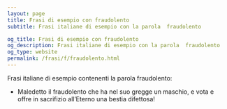 ```yaml
---
layout: page
title: Frasi di esempio con fraudolento 
subtitle: Frasi italiane di esempio con la parola  fraudolento

og_title: Frasi di esempio con fraudolento 
og_description: Frasi italiane di esempio con la parola  fraudolento
og_type: website
permalink: /frasi/f/fraudolento.html
---
```


Frasi italiane di esempio contenenti la parola fraudolento:


- Maledetto il fraudolento che ha nel suo gregge un maschio, e vota e offre in sacrifizio all’Eterno una bestia difettosa!
